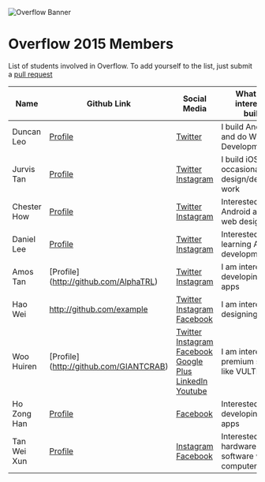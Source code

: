 ![Overflow Banner](http://i.imgur.com/Eg3sEg5.png)
# Overflow 2015 Members

List of students involved in Overflow.
To add yourself to the list, just submit a [pull request](https://github.com/np-overflow/2015/pulls)

| Name | Github Link | Social Media | What you're interested in building | Personal Page |
| ---- | ----------- | ------------ | ---------------------------------- | ------------- |
| Duncan Leo | [Profile](http://github.com/duncanleo) | [Twitter](http://twitter.com/duncanleo97) | I build Android apps and do Web Development in Go | [Link](http://duncanleo.github.io) |
| Jurvis Tan | [Profile](http://github.com/jurvis) | [Twitter](http://twitter.com/jurvistan) [Instagram](http://instagram.com/jurvistan) | I build iOS apps and occasionally do web design/development work | [Portfolio](http://jurvis.co/) |
| Chester How | [Profile](http://github.com/chesterhow) | [Twitter](http://twitter.com/itsnotchester) [Instagram](http://instagram.com/itsnotchester) | Interested in Android apps and web design |  |
| Daniel Lee | [Profile](http://github.com/dandaandaaaaaan) | [Twitter](http://twitter.com/dandaandaaaaaan) [Instagram](http://instagram.com/dannnnnniel) | Interested in learning Android development | |
| Amos Tan | [Profile] (http://github.com/AlphaTRL) | [Twitter](http://twitter.com/alphatrl) [Instagram](http://instagram.com/alphatrl) | I am interested in developing mobile apps | |
| Hao Wei | http://github.com/example | [Twitter](http://twitter.com/something) [Instagram](#) [Facebook]() | I am interested in designing websites |  | 
| Woo Huiren | [Profile] (http://github.com/GIANTCRAB) | [Twitter](http://twitter.com/woohuiren) [Instagram](http://instagram.com/woohuiren) [Facebook](https://www.facebook.com/huiren.woo) [Google Plus](https://plus.google.com/+HuirenWoo) [LinkedIn](https://www.linkedin.com/in/woohuiren) [Youtube](https://www.youtube.com/c/HuirenWoo) | I am interested in premium servers like VULTR | [Portfolio](https://woohuiren.me/) |
| Ho Zong Han | [Profile](https://github.com/sharpstorm) | [Facebook](http://facebook.com/chimchar17) | Interested in developing Android apps| |
| Tan Wei Xun | [Profile](https://github.com/WeiXun) | [Instagram](https://instagram.com/wei_xun/) [Facebook](https://www.facebook.com/tan.wei.xun) | Interested in the hardware and the software within a computer |  |
